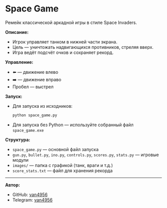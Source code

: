 # Space Game

Ремейк классической аркадной игры в стиле Space Invaders.

**Описание:**
- Игрок управляет танком в нижней части экрана.
- Цель — уничтожать надвигающихся противников, стреляя вверх.
- Игра ведёт подсчёт очков и сохраняет рекорд.

**Управление:**
- ⬅️ — движение влево
- ➡️ — движение вправо
- Пробел — выстрел

**Запуск:**
- Для запуска из исходников:
  ```sh
  python space_game.py
  ```
- Для запуска без Python — используйте собранный файл `space_game.exe`


**Структура:**
- `space_game.py` — основной файл запуска
- `gun.py`, `bullet.py`, `ino.py`, `controls.py`, `scores.py`, `stats.py` — игровые модули
- `images/` — папка с графикой (танк, враги и т.д.)
- `score_stats.txt` — файл для хранения рекорда

---

**Автор:**  
- GitHub: [van4956](https://github.com/van4956)  
- Telegram: [van4956](https://t.me/van4956)  
